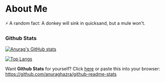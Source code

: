 # About Me  
⚡ A random fact: A donkey will sink in quicksand, but a mule won't.  

<div class="github-card" data-github="Verciv" data-width="400" data-height="317" data-theme="medium"></div>
<script src="//cdn.jsdelivr.net/github-cards/latest/widget.js"></script>

### Github Stats
[![Anurag's GitHub stats](https://github-readme-stats.vercel.app/api?username=Verciv&show_icons=true&theme=algolia)](https://github.com/anuraghazra/github-readme-stats)  
  
[![Top Langs](https://github-readme-stats.vercel.app/api/top-langs/?username=Verciv&theme=algolia&layout=compact)](https://github.com/anuraghazra/github-readme-stats)    

Want **Github Stats** for yourself? Click [here](https://github.com/anuraghazra/github-readme-stats) or paste this into your browser: https://github.com/anuraghazra/github-readme-stats  

